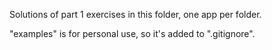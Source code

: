 Solutions of part 1 exercises in this folder, one app per folder.

"examples" is for personal use, so it's added to ".gitignore".
